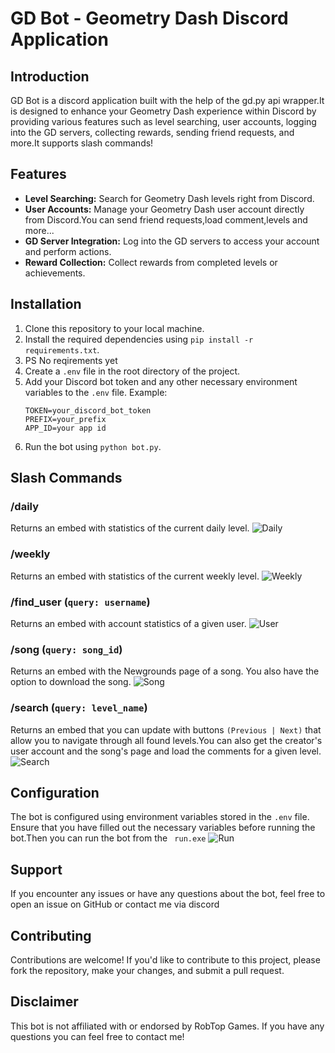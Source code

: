 # GD Bot - Geometry Dash Discord Application

## Introduction
GD Bot is a discord application built with the help of the gd.py api wrapper.It is designed to enhance your Geometry Dash experience within Discord by providing various features such as level searching, user accounts, logging into the GD servers, collecting rewards, sending friend requests, and more.It supports slash commands!

## Features
- **Level Searching:** Search for Geometry Dash levels right from Discord.
- **User Accounts:** Manage your Geometry Dash user account directly from Discord.You can send friend requests,load comment,levels and more...
- **GD Server Integration:** Log into the GD servers to access your account and perform actions.
- **Reward Collection:** Collect rewards from completed levels or achievements.

## Installation
1. Clone this repository to your local machine.
2. Install the required dependencies using `pip install -r requirements.txt`.
3. PS No reqirements yet
4. Create a `.env` file in the root directory of the project.
5. Add your Discord bot token and any other necessary environment variables to the `.env` file. Example:
   ```
   TOKEN=your_discord_bot_token
   PREFIX=your_prefix
   APP_ID=your app id
6. Run the bot using `python bot.py`.

## Slash Commands

### /daily
Returns an embed with statistics of the current daily level.
![Daily](Screenshots/daily.png)
### /weekly
Returns an embed with statistics of the current weekly level.
![Weekly](Screenshots/weekly.png)
### /find_user (`query: username`)
Returns an embed with account statistics of a given user.
![User](Screenshots/creator.png)
### /song (`query: song_id`)
Returns an embed with the Newgrounds page of a song. You also have the option to download the song.
![Song](Screenshots/song.png)
### /search (`query: level_name`)
Returns an embed that you can update with buttons `(Previous | Next)` that allow you to navigate through all found levels.You can also get the creator's user account and the song's page and load the comments for a given level.
![Search](Screenshots/search_level.png)

## Configuration
The bot is configured using environment variables stored in the `.env` file. Ensure that you have filled out the necessary variables before running the bot.Then you can run the bot from the ` run.exe` 
![Run](Screenshots/run.png)

## Support
If you encounter any issues or have any questions about the bot, feel free to open an issue on GitHub or contact me via discord
## Contributing
Contributions are welcome! If you'd like to contribute to this project, please fork the repository, make your changes, and submit a pull request.

## Disclaimer
This bot is not affiliated with or endorsed by RobTop Games. If you have any questions you can feel free to contact me!


